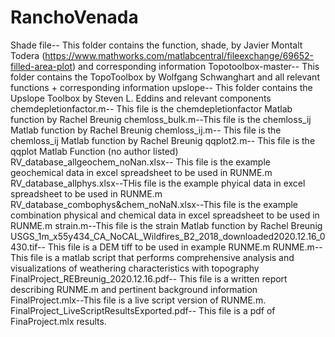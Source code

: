 # RanchoVenada

Shade file-- This folder contains the function, shade, by Javier Montalt Todera (https://www.mathworks.com/matlabcentral/fileexchange/69652-filled-area-plot) and corresponding information
Topotoolbox-master-- This folder contains the TopoToolbox by Wolfgang Schwanghart and all relevant functions + corresponding information
upslope-- This folder contains the Upslope Toolbox by Steven L. Eddins and relevant components
chemdepletionfactor.m-- This file is the chemdepletionfactor Matlab function by Rachel Breunig
chemloss_bulk.m--This file is the chemloss_ij Matlab function by Rachel Breunig
chemloss_ij.m-- This file is the chemloss_ij Matlab function by Rachel Breunig
qqplot2.m-- This file is the qqplot Matlab Function (no author listed)
RV_database_allgeochem_noNan.xlsx-- This file is the example geochemical data in excel spreadsheet to be used in RUNME.m
RV_database_allphys.xlsx--THis file is the example phyical data in excel spreadsheet to be used in RUNME.m
RV_database_combophys&chem_noNaN.xlsx--This file is the example combination physical and chemical data in excel spreadsheet to be used in RUNME.m
strain.m--This file is the strain Matlab function by Rachel Breunig
USGS_1m_x55y434_CA_NoCAL_Wildfires_B2_2018_downloaded2020.12.16_0430.tif-- This file is a DEM tiff to be used in example RUNME.m
RUNME.m-- This file is a matlab script that performs comprehensive analysis and visualizations of weathering characteristics with topography
FinalProject_REBreunig_2020.12.16.pdf-- This file is a written report describing RUNME.m and pertinent background information
FinalProject.mlx--This file is a live script version of RUNME.m.
FinalProject_LiveScriptResultsExported.pdf-- This file is a pdf of FinaProject.mlx results.
